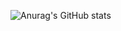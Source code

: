 ![Anurag's GitHub stats](https://github-readme-stats.vercel.app/api?username=Hiroki39&show_icons=true&theme=tokyonight&count_private=true&)
<!--
**Hiroki39/Hiroki39** is a ✨ _special_ ✨ repository because its `README.md` (this file) appears on your GitHub profile.

Here are some ideas to get you started:

- 🔭 I’m currently working on ...
- 🌱 I’m currently learning ...
- 👯 I’m looking to collaborate on ...
- 🤔 I’m looking for help with ...
- 💬 Ask me about ...
- 📫 How to reach me: ...
- 😄 Pronouns: ...
- ⚡ Fun fact: ...
-->

